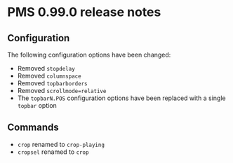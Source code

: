 # PMS 0.99.0 release notes

## Configuration

The following configuration options have been changed:

* Removed `stopdelay`
* Removed `columnspace`
* Removed `topbarborders`
* Removed `scrollmode=relative`
* The `topbarN.POS` configuration options have been replaced with a single `topbar` option

## Commands

* `crop` renamed to `crop-playing`
* `cropsel` renamed to `crop`
